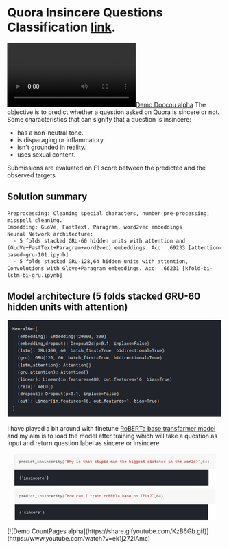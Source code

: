 # Quora Insincere Questions Classification [link](https://www.kaggle.com/c/quora-insincere-questions-classification/overview).
[![Demo Doccou alpha](https://github.com/SumonKantiDey/Kaggle-Competitions/blob/master/Quora%20Insincere%20Questions%20Classification/demo/final.mp4)](https://github.com/SumonKantiDey/Kaggle-Competitions/blob/master/Quora%20Insincere%20Questions%20Classification/demo/final.mp4)
The objective is to predict whether a question asked on Quora is sincere or not. Some characteristics that can signify that a question is insincere:

* has a non-neutral tone.
* is disparaging or inflammatory.
* isn't grounded in reality.
* uses sexual content.

Submissions are evaluated on F1 score between the predicted and the observed targets
## Solution summary
```
Preprocessing: Cleaning special characters, number pre-processing, misspell cleaning.
Embedding: GLoVe, FastText, Paragram, word2vec embeddings 
Neural Network architecture: 
  - 5 folds stacked GRU-60 hidden units with attention and (GLoVe+FastText+Paragram+word2vec) embeddings. Acc: .69233 [attention-based-gru-101.ipynb]
  - 5 folds stacked GRU-128,64 hidden units with attention, Convolutions with Glove+Paragram embeddings. Acc: .66231 [kfold-bi-lstm-bi-gru.ipynb]
```
## Model architecture (5 folds stacked GRU-60 hidden units with attention)
<p align="center">
 <img src="https://github.com/SumonKantiDey/Kaggle-Competitions/blob/master/Quora%20Insincere%20Questions%20Classification/img/model.png" >
</p>

I have played a bit around with finetune [RoBERTa base transformer model](https://github.com/SumonKantiDey/Kaggle-Competitions/blob/master/Quora%20Insincere%20Questions%20Classification/roberta-insincerity-check.ipynb) and my aim is to load the model after training which will take a question 
as input and return question label as sincere or insincere.
<p align="center">
 <img src="https://github.com/SumonKantiDey/Kaggle-Competitions/blob/master/Quora%20Insincere%20Questions%20Classification/img/one.png" width="470" >
<img src="https://github.com/SumonKantiDey/Kaggle-Competitions/blob/master/Quora%20Insincere%20Questions%20Classification/img/two.png" width="470" >
</p>
<p>
[![Demo CountPages alpha](https://share.gifyoutube.com/KzB6Gb.gif)](https://www.youtube.com/watch?v=ek1j272iAmc)
</p>
